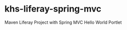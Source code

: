 khs-liferay-spring-mvc
======================

Maven Liferay Project with Spring MVC Hello World Portlet